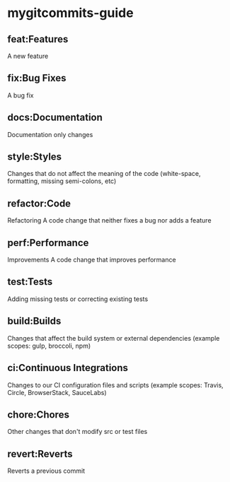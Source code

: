 # mygitcommits-guide

## feat:Features 
A new feature
## fix:Bug Fixes 
A bug fix
## docs:Documentation 
Documentation only changes
## style:Styles 
Changes that do not affect the meaning of the code (white-space, formatting, missing semi-colons, etc)
## refactor:Code 
Refactoring	A code change that neither fixes a bug nor adds a feature
## perf:Performance 
Improvements	A code change that improves performance
## test:Tests 
Adding missing tests or correcting existing tests
## build:Builds 
Changes that affect the build system or external dependencies (example scopes: gulp, broccoli, npm)
## ci:Continuous Integrations 
Changes to our CI configuration files and scripts (example scopes: Travis, Circle, BrowserStack, SauceLabs)
## chore:Chores 
Other changes that don't modify src or test files
## revert:Reverts 
Reverts a previous commit

